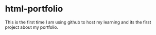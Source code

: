 # html-portfolio
This is the first time I am using github to host my learning and its the first project about my portfolio.
